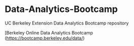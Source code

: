 # Data-Analytics-Bootcamp
UC Berkeley Extension Data Analytics Bootcamp repository

[Berkeley Online Data Analytics Bootcamp (https://bootcamp.berkeley.edu/data/)
